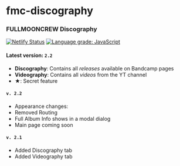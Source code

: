 # fmc-discography
### FULLMOONCREW Discography

[![Netlify Status](https://api.netlify.com/api/v1/badges/6ebd6ebe-0ab5-404e-9a59-397c03ff0fb8/deploy-status)](https://app.netlify.com/sites/fullmooncrew/deploys)
[![Language grade: JavaScript](https://img.shields.io/lgtm/grade/javascript/g/NST069/fmc-discography.svg?logo=lgtm&logoWidth=18)](https://lgtm.com/projects/g/NST069/fmc-discography/context:javascript)

#### Latest version: `2.2`

- **Discography**: Contains all *releases* available on Bandcamp pages
- **Videography**: Contains all *videos* from the YT channel
- ★: Secret feature


#### `v. 2.2`
- Appearance changes:
- Removed Routing
- Full Album Info shows in a modal dialog
- Main page coming soon
#### `v. 2.1`
- Added Discography tab
- Added Videography tab